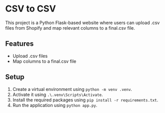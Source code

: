 # CSV to CSV

This project is a Python Flask-based website where users can upload .csv files from Shopify and map relevant columns to a final.csv file.

## Features
- Upload .csv files
- Map columns to a final.csv file

## Setup
1. Create a virtual environment using `python -m venv .venv`.
2. Activate it using `.\.venv\Scripts\Activate`.
3. Install the required packages using `pip install -r requirements.txt`.
4. Run the application using `python app.py`.
